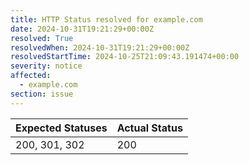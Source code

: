 ```yaml
---
title: HTTP Status resolved for example.com
date: 2024-10-31T19:21:29+00:00Z
resolved: True
resolvedWhen: 2024-10-31T19:21:29+00:00Z
resolvedStartTime: 2024-10-25T21:09:43.191474+00:00
severity: notice
affected:
  - example.com
section: issue
---
```


| Expected Statuses | Actual Status  |
|-------------------|----------------|
| 200, 301, 302 | 200 |
